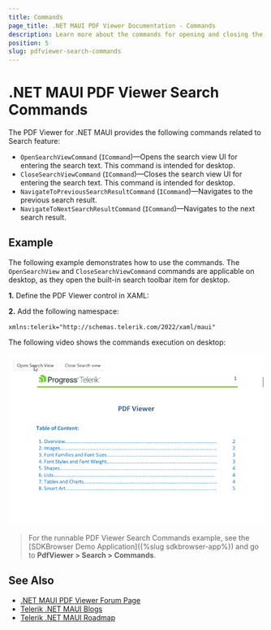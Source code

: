 ```yaml
---
title: Commands
page_title: .NET MAUI PDF Viewer Documentation - Commands
description: Learn more about the commands for opening and closing the search view in the .NET MAUI PDF Viewer.
position: 5
slug: pdfviewer-search-commands
---
```


# .NET MAUI PDF Viewer Search Commands

The PDF Viewer for .NET MAUI provides the following commands related to Search feature:

* `OpenSearchViewCommand` (`ICommand`)&mdash;Opens the search view UI for entering the search text. This command is intended for desktop.
* `CloseSearchViewCommand` (`ICommand`)&mdash;Closes the search view UI for entering the search text. This command is intended for desktop.
* `NavigateToPreviousSearchResultCommand` (`ICommand`)&mdash;Navigates to the previous search result.
* `NavigateToNextSearchResultCommand` (`ICommand`)&mdash;Navigates to the next search result.

## Example

The following example demonstrates how to use the commands. The `OpenSearchView` and `CloseSearchViewCommand` commands are applicable on desktop, as they open the built-in search toolbar item for desktop.

**1.** Define the PDF Viewer control in XAML: 

<snippet id='pdfviewer-search-commands'/>

**2.** Add the following namespace:

```XAML
xmlns:telerik="http://schemas.telerik.com/2022/xaml/maui"
```

The following video shows the commands execution on desktop:

![.NET MAUI PdfViewer Search Commands](../images/open-close-searchview-commands.gif "PDF Viewer Search Commands")

> For the runnable PDF Viewer Search Commands example, see the [SDKBrowser Demo Application]({%slug sdkbrowser-app%}) and go to **PdfViewer > Search > Commands**.

## See Also

- [.NET MAUI PDF Viewer Forum Page](https://www.telerik.com/forums/maui?tagId=2059)
- [Telerik .NET MAUI Blogs](https://www.telerik.com/blogs/mobile-net-maui)
- [Telerik .NET MAUI Roadmap](https://www.telerik.com/support/whats-new/maui-ui/roadmap)
